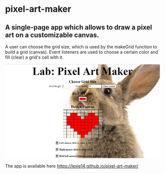 # pixel-art-maker

## A single-page app which allows to draw a pixel art on a customizable canvas.

A user can choose the grid size, which is used by the makeGrid function to build a grid (canvas). 
Event listeners are used to choose a certain color and fill (clear) a grid's cell with it.

![Screenshot](pixelart.jpg)

The app is available here https://lexie14.github.io/pixel-art-maker/
